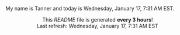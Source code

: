 My name is Tanner and today is Wednesday, January 17, 7:31 AM EST.

<p align="center">This <i>README</i> file is generated <b>every 3 hours</b>!</br>Last refresh: Wednesday, January 17, 7:31 AM EST<br /></p>

